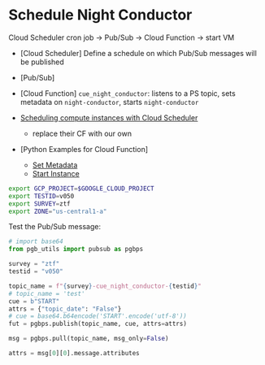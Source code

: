 # Schedule Night Conductor

Cloud Scheduler cron job -> Pub/Sub -> Cloud Function -> start VM

- \[Cloud Scheduler\] Define a schedule on which Pub/Sub messages will be published

- \[Pub/Sub\]

- \[Cloud Function\] `cue_night_conductor`: listens to a PS topic, sets metadata on
  `night-conductor`, starts `night-conductor`

- [Scheduling compute instances with Cloud Scheduler](https://cloud.google.com/scheduler/docs/start-and-stop-compute-engine-instances-on-a-schedule)

  - replace their CF with our own

- \[Python Examples for Cloud Function\]

  - [Set Metadata](https://cloud.google.com/compute/docs/reference/rest/v1/instances/setMetadata#examples)
  - [Start Instance](https://cloud.google.com/compute/docs/reference/rest/v1/instances/start#examples)

```bash
export GCP_PROJECT=$GOOGLE_CLOUD_PROJECT
export TESTID=v050
export SURVEY=ztf
export ZONE="us-central1-a"
```

Test the Pub/Sub message:

```python
# import base64
from pgb_utils import pubsub as pgbps

survey = "ztf"
testid = "v050"

topic_name = f"{survey}-cue_night_conductor-{testid}"
# topic_name = 'test'
cue = b"START"
attrs = {"topic_date": "False"}
# cue = base64.b64encode('START'.encode('utf-8'))
fut = pgbps.publish(topic_name, cue, attrs=attrs)

msg = pgbps.pull(topic_name, msg_only=False)

attrs = msg[0][0].message.attributes
```
